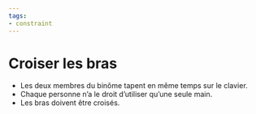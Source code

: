 ```yaml
---
tags:
- constraint
---
```


# Croiser les bras

- Les deux membres du binôme tapent en même temps sur le clavier.
- Chaque personne n’a le droit d’utiliser qu’une seule main.
- Les bras doivent être croisés.
